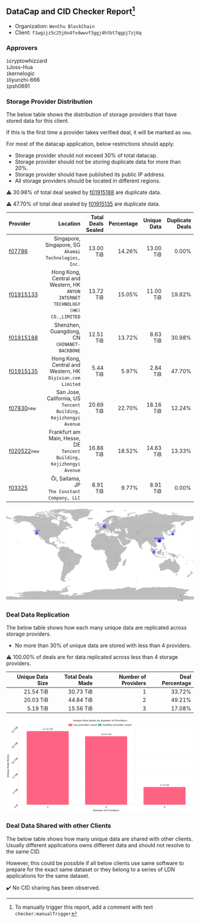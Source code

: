 ## DataCap and CID Checker Report[^1]
 - Organization: `WenChu BlockChain`
 - Client: `f1wgijz5c25j6n4fvdwwvf3ggj4htbt7qgpj7zj6q`
### Approvers
`1`cryptowhizzard<br/>`1`Joss-Hua<br/>`1`kernelogic<br/>`1`liyunzhi-666<br/>`1`psh0691

### Storage Provider Distribution
The below table shows the distribution of storage providers that have stored data for this client.

If this is the first time a provider takes verified deal, it will be marked as `new`.

For most of the datacap application, below restrictions should apply.
 - Storage provider should not exceed 30% of total datacap.
 - Storage provider should not be storing duplicate data for more than 20%.
 - Storage provider should have published its public IP address.
 - All storage providers should be located in different regions.

⚠️ 30.98% of total deal sealed by [f01915188](https://filfox.info/en/address/f01915188) are duplicate data.

⚠️ 47.70% of total deal sealed by [f01915135](https://filfox.info/en/address/f01915135) are duplicate data.

| Provider                                                |                                                                            Location | Total Deals Sealed | Percentage | Unique Data | Duplicate Deals |
| :------------------------------------------------------ | ----------------------------------------------------------------------------------: | -----------------: | ---------: | ----------: | --------------: |
| [f07786](https://filfox.info/en/address/f07786)         |                            Singapore, Singapore, SG<br/>`Akamai Technologies, Inc.` |          13.00 TiB |     14.26% |   13.00 TiB |           0.00% |
| [f01915133](https://filfox.info/en/address/f01915133)   | Hong Kong, Central and Western, HK<br/>`ANYUN INTERNET TECHNOLOGY (HK) CO.,LIMITED` |          13.72 TiB |     15.05% |   11.00 TiB |          19.82% |
| [f01915188](https://filfox.info/en/address/f01915188)   |                                     Shenzhen, Guangdong, CN<br/>`CHINANET-BACKBONE` |          12.51 TiB |     13.72% |    8.63 TiB |          30.98% |
| [f01915135](https://filfox.info/en/address/f01915135)   |                       Hong Kong, Central and Western, HK<br/>`Diyixian.com Limited` |           5.44 TiB |      5.97% |    2.84 TiB |          47.70% |
| [f07830](https://filfox.info/en/address/f07830)`new`    |                 San Jose, California, US<br/>`Tencent Building, Kejizhongyi Avenue` |          20.69 TiB |     22.70% |   18.16 TiB |          12.24% |
| [f020522](https://filfox.info/en/address/f020522)`new`  |             Frankfurt am Main, Hesse, DE<br/>`Tencent Building, Kejizhongyi Avenue` |          16.88 TiB |     18.52% |   14.63 TiB |          13.33% |
| [f03325](https://filfox.info/en/address/f03325)         |                                     Ōi, Saitama, JP<br/>`The Constant Company, LLC` |           8.91 TiB |      9.77% |    8.91 TiB |           0.00% |

![Provider Distribution](https://raw.githubusercontent.com/data-preservation-programs/filplus-checker-assets/main/filecoin-project/filecoin-plus-large-datasets/issues/1213/1673399403992.png)
### Deal Data Replication
The below table shows how each many unique data are replicated across storage providers.
- No more than 30% of unique data are stored with less than 4 providers.

⚠️ 100.00% of deals are for data replicated across less than 4 storage providers.

| Unique Data Size | Total Deals Made | Number of Providers | Deal Percentage |
| ---------------: | ---------------: | ------------------: | --------------: |
|        21.54 TiB |        30.73 TiB |                   1 |          33.72% |
|        20.03 TiB |        44.84 TiB |                   2 |          49.21% |
|         5.19 TiB |        15.56 TiB |                   3 |          17.08% |

![Replication Distribution](https://raw.githubusercontent.com/data-preservation-programs/filplus-checker-assets/main/filecoin-project/filecoin-plus-large-datasets/issues/1213/1673399405068.png)
### Deal Data Shared with other Clients
The below table shows how many unique data are shared with other clients.
Usually different applications owns different data and should not resolve to the same CID.

However, this could be possible if all below clients use same software to prepare for the exact same dataset or they belong to a series of LDN applications for the same dataset.

✔️ No CID sharing has been observed.

[^1]: To manually trigger this report, add a comment with text `checker:manualTrigger`
